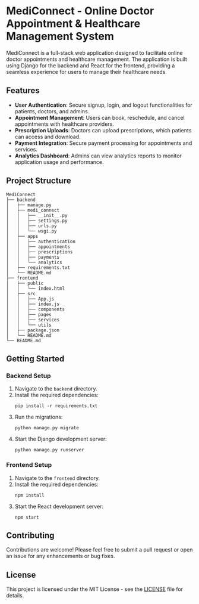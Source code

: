 # MediConnect - Online Doctor Appointment & Healthcare Management System

MediConnect is a full-stack web application designed to facilitate online doctor appointments and healthcare management. The application is built using Django for the backend and React for the frontend, providing a seamless experience for users to manage their healthcare needs.

## Features

- **User Authentication**: Secure signup, login, and logout functionalities for patients, doctors, and admins.
- **Appointment Management**: Users can book, reschedule, and cancel appointments with healthcare providers.
- **Prescription Uploads**: Doctors can upload prescriptions, which patients can access and download.
- **Payment Integration**: Secure payment processing for appointments and services.
- **Analytics Dashboard**: Admins can view analytics reports to monitor application usage and performance.

## Project Structure

```
MediConnect
├── backend
│   ├── manage.py
│   ├── medi_connect
│   │   ├── __init__.py
│   │   ├── settings.py
│   │   ├── urls.py
│   │   └── wsgi.py
│   ├── apps
│   │   ├── authentication
│   │   ├── appointments
│   │   ├── prescriptions
│   │   ├── payments
│   │   └── analytics
│   ├── requirements.txt
│   └── README.md
├── frontend
│   ├── public
│   │   └── index.html
│   ├── src
│   │   ├── App.js
│   │   ├── index.js
│   │   ├── components
│   │   ├── pages
│   │   ├── services
│   │   └── utils
│   ├── package.json
│   └── README.md
└── README.md
```

## Getting Started

### Backend Setup

1. Navigate to the `backend` directory.
2. Install the required dependencies:
   ```
   pip install -r requirements.txt
   ```
3. Run the migrations:
   ```
   python manage.py migrate
   ```
4. Start the Django development server:
   ```
   python manage.py runserver
   ```

### Frontend Setup

1. Navigate to the `frontend` directory.
2. Install the required dependencies:
   ```
   npm install
   ```
3. Start the React development server:
   ```
   npm start
   ```

## Contributing

Contributions are welcome! Please feel free to submit a pull request or open an issue for any enhancements or bug fixes.

## License

This project is licensed under the MIT License - see the [LICENSE](LICENSE) file for details.